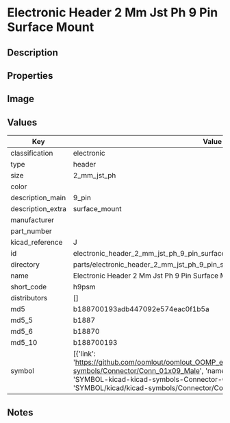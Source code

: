 # Electronic Header 2 Mm Jst Ph 9 Pin Surface Mount

## Description

## Properties


## Image


## Values

| Key | Value |
| --- | --- |
| classification | electronic |
| type | header |
| size | 2_mm_jst_ph |
| color |  |
| description_main | 9_pin |
| description_extra | surface_mount |
| manufacturer |  |
| part_number |  |
| kicad_reference | J |
| id | electronic_header_2_mm_jst_ph_9_pin_surface_mount |
| directory | parts/electronic_header_2_mm_jst_ph_9_pin_surface_mount |
| name | Electronic Header 2 Mm Jst Ph 9 Pin Surface Mount |
| short_code | h9psm |
| distributors | [] |
| md5 | b188700193adb447092e574eac0f1b5a |
| md5_5 | b1887 |
| md5_6 | b18870 |
| md5_10 | b188700193 |
| symbol | [{'link': 'https://github.com/oomlout/oomlout_OOMP_eda_V2/tree/main/SYMBOL/kicad/kicad-symbols/Connector/Conn_01x09_Male', 'name': 'Connector : Conn_01x09_Male', 'id': 'SYMBOL-kicad-kicad-symbols-Connector-Conn_01x09_Male', 'directory': 'SYMBOL/kicad/kicad-symbols/Connector/Conn_01x09_Male/'}] |

## Notes

